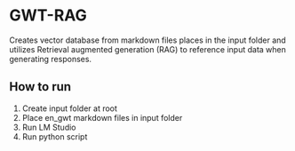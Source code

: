 # GWT-RAG
Creates vector database from markdown files places in the input folder and utilizes Retrieval augmented generation (RAG) to reference input data when generating responses. 

## How to run
1) Create input folder at root
2) Place en_gwt markdown files in input folder
3) Run LM Studio 
4) Run python script

